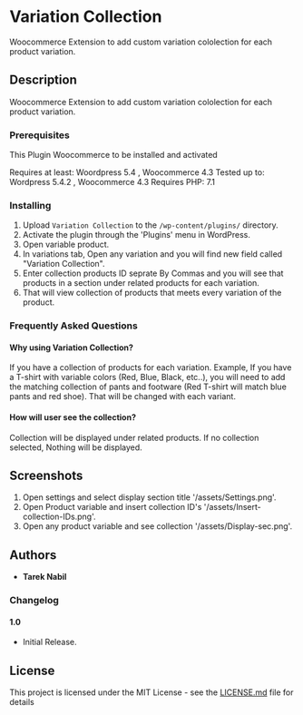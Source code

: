 # Variation Collection 

Woocommerce Extension to add custom variation cololection for each product variation.

## Description

Woocommerce Extension to add custom variation cololection for each product variation.


### Prerequisites

This Plugin Woocommerce to be installed and activated

Requires at least: Woordpress 5.4 , Woocommerce 4.3
Tested up to: Wordpress 5.4.2 , Woocommerce 4.3
Requires PHP: 7.1

### Installing

 
1. Upload `Variation Collection` to the `/wp-content/plugins/` directory.
2. Activate the plugin through the 'Plugins' menu in WordPress.
3. Open variable product.
4. In variations tab, Open any variation and you will find new field called "Variation Collection".
5. Enter collection products ID seprate By Commas and you will see that products in a section under related products for each variation.
6. That will view collection of products that meets every variation of the product.

### Frequently Asked Questions 
 
#### Why using Variation Collection? 
 
If you have a collection of products for each variation. Example, If you have a T-shirt with variable colors (Red, Blue, Black, etc..), you will need to add the matching collection of pants and footware (Red T-shirt will match blue pants and red shoe). That will be changed with each variant.
 
#### How will user see the collection? 
 
Collection will be displayed under related products. If no collection selected, Nothing will be displayed.


## Screenshots 
 
1. Open settings and select display section title '/assets/Settings.png'.
2. Open Product variable and insert collection ID's '/assets/Insert-collection-IDs.png'.
3. Open any product variable and see collection '/assets/Display-sec.png'.

## Authors

* **Tarek Nabil** 


 
### Changelog 
 
#### 1.0 
- Initial Release.


## License

This project is licensed under the MIT License - see the [LICENSE.md](LICENSE.md) file for details

